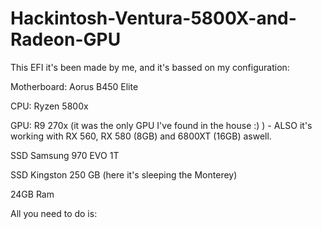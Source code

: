 # Hackintosh-Ventura-5800X-and-Radeon-GPU

This EFI it's been made by me, and it's bassed on my configuration:

Motherboard: Aorus B450 Elite

CPU: Ryzen 5800x

GPU: R9 270x (it was the only GPU I've found in the house :) ) - ALSO it's working with RX 560, RX 580 (8GB) and 6800XT (16GB) aswell.

SSD Samsung 970 EVO 1T

SSD Kingston 250 GB (here it's sleeping the Monterey)

24GB Ram

All you need to do is:
